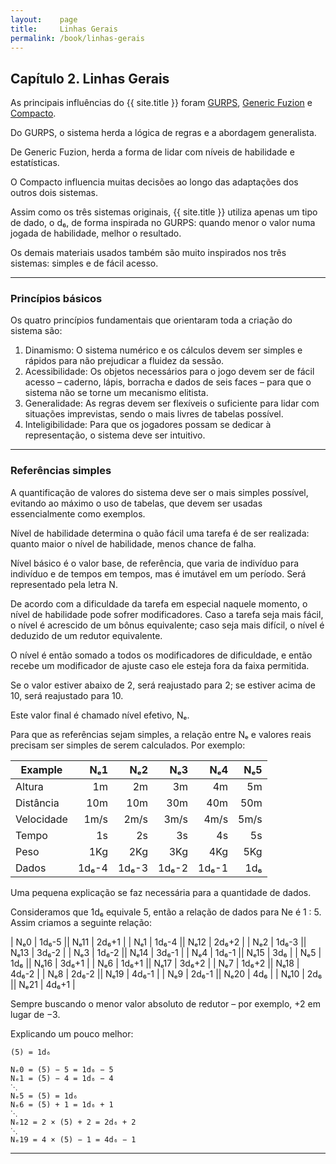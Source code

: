 ```yaml
---
layout:    page
title:     Linhas Gerais
permalink: /book/linhas-gerais
---
```


## Capítulo 2. Linhas Gerais

As principais influências do {{ site.title }} foram
[GURPS](http://www.sjgames.com/gurps/),
[Generic Fuzion](https://rtalsoriangames.files.wordpress.com/2013/01/fuzion1.pdf)
e
[Compacto](https://claudiotorcato.wordpress.com/2009/02/13/sistema-de-rpg-compacto/).

Do GURPS, o sistema herda a lógica de regras e a abordagem generalista.

De Generic Fuzion, herda a forma de lidar com níveis de habilidade e
estatísticas.

O Compacto influencia muitas decisões ao longo das adaptações dos outros dois
sistemas.

Assim como os três sistemas originais,
{{ site.title }} utiliza apenas um tipo de dado, o d₆,
de forma inspirada no GURPS:
quando menor o valor numa jogada de habilidade, melhor o resultado.

Os demais materiais usados também são muito inspirados nos três sistemas:
simples e de fácil acesso.

----------

### Princípios básicos

Os quatro princípios fundamentais que orientaram toda a criação do sistema são:

1. Dinamismo: O sistema numérico e os cálculos devem ser simples e rápidos para
  não prejudicar a fluidez da sessão.
1. Acessibilidade: Os objetos necessários para o jogo devem ser de fácil acesso
  – caderno, lápis, borracha e dados de seis faces –
  para que o sistema não se torne um mecanismo elitista.
1. Generalidade: As regras devem ser flexíveis o suficiente para lidar com
  situações imprevistas, sendo o mais livres de tabelas possível.
1. Inteligibilidade: Para que os jogadores possam se dedicar à representação,
  o sistema deve ser intuitivo.

----------

### Referências simples


A quantificação de valores do sistema deve ser o mais simples possível,
evitando ao máximo o uso de tabelas,
que devem ser usadas essencialmente como exemplos.

Nível de habilidade determina o quão fácil uma tarefa é de ser realizada:
quanto maior o nível de habilidade, menos chance de falha.

Nível básico é o valor base, de referência, que varia de indivíduo para
indivíduo e de tempos em tempos, mas é imutável em um período.
Será representado pela letra N.

De acordo com a dificuldade da tarefa em especial naquele momento,
o nível de habilidade pode sofrer modificadores.
Caso a tarefa seja mais fácil, o nível é acrescido de um bônus equivalente;
caso seja mais difícil, o nível é deduzido de um redutor equivalente.

O nível é então somado a todos os modificadores de dificuldade,
e então recebe um modificador de ajuste caso ele esteja fora da faixa permitida.

Se o valor estiver abaixo de 2, será reajustado para 2;
se estiver acima de 10, será reajustado para 10.

Este valor final é chamado nível efetivo, Nₑ.

Para que as referências sejam simples,
a relação entre Nₑ e valores reais precisam ser simples de serem calculados.
Por exemplo:

|  Example   |  Nₑ1  |  Nₑ2  |  Nₑ3  |  Nₑ4  |  Nₑ5  |
|------------|------:|------:|------:|------:|------:|
| Altura     |    1m |    2m |    3m |    4m |    5m |
| Distância  |   10m |   10m |   30m |   40m |   50m |
| Velocidade |  1m/s |  2m/s |  3m/s |  4m/s |  5m/s |
| Tempo      |    1s |    2s |    3s |    4s |    5s |
| Peso       |   1Kg |   2Kg |   3Kg |   4Kg |   5Kg |
| Dados      | 1d₆-4 | 1d₆-3 | 1d₆-2 | 1d₆-1 |   1d₆ |


Uma pequena explicação se faz necessária para a quantidade de dados.

Consideramos que 1d₆ equivale 5, então a relação de dados para Ne é
1&nbsp;:&nbsp;5.
Assim criamos a seguinte relação:

| Nₑ0  | 1d₆-5 || Nₑ11 | 2d₆+1 |
| Nₑ1  | 1d₆-4 || Nₑ12 | 2d₆+2 |
| Nₑ2  | 1d₆-3 || Nₑ13 | 3d₆-2 |
| Nₑ3  | 1d₆-2 || Nₑ14 | 3d₆-1 |
| Nₑ4  | 1d₆-1 || Nₑ15 | 3d₆   |
| Nₑ5  | 1d₆   || Nₑ16 | 3d₆+1 |
| Nₑ6  | 1d₆+1 || Nₑ17 | 3d₆+2 |
| Nₑ7  | 1d₆+2 || Nₑ18 | 4d₆-2 |
| Nₑ8  | 2d₆-2 || Nₑ19 | 4d₆-1 |
| Nₑ9  | 2d₆-1 || Nₑ20 | 4d₆   |
| Nₑ10 | 2d₆   || Nₑ21 | 4d₆+1 |

Sempre buscando o menor valor absoluto de redutor – por exemplo,
+2 em lugar de −3.

Explicando um pouco melhor:

```
(5) = 1d₆

Nₑ0 = (5) − 5 = 1d₆ − 5
Nₑ1 = (5) − 4 = 1d₆ − 4
⋱
Nₑ5 = (5) = 1d₆
Nₑ6 = (5) + 1 = 1d₆ + 1
⋱
Nₑ12 = 2 × (5) + 2 = 2d₆ + 2
⋱
Nₑ19 = 4 × (5) − 1 = 4d₆ − 1
```

----------
